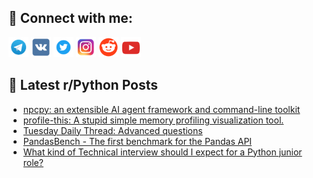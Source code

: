 ## 🔎 Connect with me:
[<img src="https://github.com/bullbesh/bullbesh/blob/main/images/Telegram.png" width="32" height="32" />](https://t.me/bullbesh)
[<img src="https://github.com/bullbesh/bullbesh/blob/main/images/VK.png" width="32" height="32" />](https://vk.com/bullbesh)
[<img src="https://github.com/bullbesh/bullbesh/blob/main/images/Twitter.png" width="32" height="32" />](https://twitter.com/bullbesh1)
[<img src="https://github.com/bullbesh/bullbesh/blob/main/images/Instagram.png" width="32" height="32" />](https://www.instagram.com/bullbesh)
[<img src="https://github.com/bullbesh/bullbesh/blob/main/images/Reddit.png" width="32" height="32" />](https://www.reddit.com/user/bullbesh)
[<img src="https://github.com/bullbesh/bullbesh/blob/main/images/YouTube.png" width="32" height="32" />](https://www.youtube.com/channel/UCtfjRs6uzgq5mfm8S06WTcg)

## 📕 Latest r/Python Posts
<!-- BLOG-POST-LIST:START -->
- [npcpy: an extensible AI agent framework and command-line toolkit](https://www.reddit.com/r/Python/comments/1lj0tuy/npcpy_an_extensible_ai_agent_framework_and/)
- [profile-this: A stupid simple memory profiling visualization tool.](https://www.reddit.com/r/Python/comments/1lj0nig/profilethis_a_stupid_simple_memory_profiling/)
- [Tuesday Daily Thread: Advanced questions](https://www.reddit.com/r/Python/comments/1liwla2/tuesday_daily_thread_advanced_questions/)
- [PandasBench - The first benchmark for the Pandas API](https://www.reddit.com/r/Python/comments/1liumm2/pandasbench_the_first_benchmark_for_the_pandas_api/)
- [What kind of Technical interview should I expect for a Python junior role?](https://www.reddit.com/r/Python/comments/1lipfcu/what_kind_of_technical_interview_should_i_expect/)
<!-- BLOG-POST-LIST:END -->
